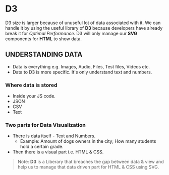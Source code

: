 # D3
D3 size is larger because of unuseful lot of data associated with it.
We can handle it by using the useful library of **D3** because developers have already break it for *Optimal Performance*.
D3 will only manage our **SVG** components for **HTML** to show data.

## UNDERSTANDING DATA
-	Data is everything e.g. Images, Audio, Files, Test files, Videos etc.
-	Data to D3 is more specific. It's only understand text and numbers.

### Where data is stored
-	Inside your JS code.
-	JSON
-	CSV
-	Text

### Two parts for Data Visualization
-	There is data itself - Text and Numbers.
	-	Example: Amount of dogs owners in the city; How many students hold a certain grade.
-	Then there  is a visual part i.e. HTML & CSS.
> Note: **D3** is a Liberary that breaches the gap between data & view and help us to manage that data driven part for HTML & CSS using SVG.

### 